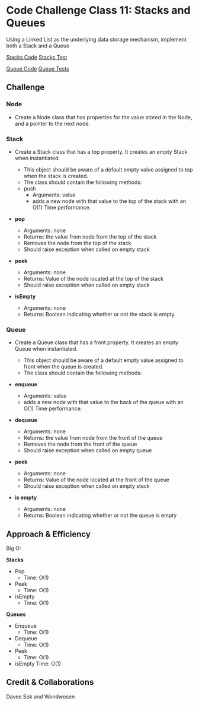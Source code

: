 # Code Challenge Class 11: Stacks and Queues
<!-- Short summary or background information -->
Using a Linked List as the underlying data storage mechanism, implement both a Stack and a Queue

[Stacks Code](../stacks.py)
[Stacks Test](../tests/test_stacks.py)

[Queue Code](../queue.py)
[Queue Tests](../tests/test_queue.py)

## Challenge
<!-- Description of the challenge -->

### Node

- Create a Node class that has properties for the value stored in the Node, and a pointer to the next node.

### Stack

- Create a Stack class that has a top property. It creates an empty Stack when instantiated.
  - This object should be aware of a default empty value assigned to top when the stack is created.
  - The class should contain the following methods:
  - push
    - Arguments: value
    - adds a new node with that value to the top of the stack with an O(1) Time performance.

- **pop**
  - Arguments: none
  - Returns: the value from node from the top of the stack
  - Removes the node from the top of the stack
  - Should raise exception when called on empty stack

- **peek**
  - Arguments: none
  - Returns: Value of the node located at the top of the stack
  - Should raise exception when called on empty stack

- **isEmpty**
  - Arguments: none
  - Returns: Boolean indicating whether or not the stack is empty.

### Queue

- Create a Queue class that has a front property. It creates an empty Queue when instantiated.
  - This object should be aware of a default empty value assigned to front when the queue is created.
  - The class should contain the following methods:

- **enqueue**
  - Arguments: value
  - adds a new node with that value to the back of the queue with an O(1) Time performance.

- **dequeue**
  - Arguments: none
  - Returns: the value from node from the front of the queue
  - Removes the node from the front of the queue
  - Should raise exception when called on empty queue

- **peek**
  - Arguments: none
  - Returns: Value of the node located at the front of the queue
  - Should raise exception when called on empty stack

- **is empty**
  - Arguments: none
  - Returns: Boolean indicating whether or not the queue is empty

## Approach & Efficiency
<!-- What approach did you take? Why? What is the Big O space/time for this approach? -->
Big O:

**Stacks**

- Pop
  - Time: O(1)
- Peek
  - Time: O(1)
- isEmpty
  - Time: O(1)

**Queues**

- Enqueue
  - Time: O(1)
- Dequeue
  - Time: O(1)
- Peek
  - Time: O(1)
- isEmpty
    Time: O(1)

## Credit & Collaborations
<!-- Description of each method publicly available to your Stack and Queue-->
Davee Sok and Wondwosen
